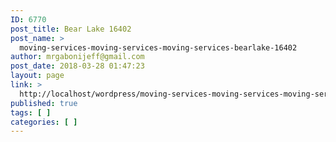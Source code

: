 ```yaml
---
ID: 6770
post_title: Bear Lake 16402
post_name: >
  moving-services-moving-services-moving-services-bearlake-16402
author: mrgabonijeff@gmail.com
post_date: 2018-03-28 01:47:23
layout: page
link: >
  http://localhost/wordpress/moving-services-moving-services-moving-services-bearlake-16402/
published: true
tags: [ ]
categories: [ ]
---
```

